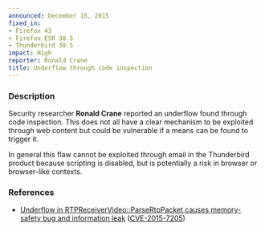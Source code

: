 ```yaml
---
announced: December 15, 2015
fixed_in:
- Firefox 43
- Firefox ESR 38.5
- Thunderbird 38.5
impact: High
reporter: Ronald Crane
title: Underflow through code inspection
---
```


<h3>Description</h3>

<p>Security researcher <strong>Ronald Crane</strong> reported an underflow found through
code inspection. This does not all have a clear mechanism to be exploited through web
content but could be vulnerable if a means can be found to trigger it.</p>

<p class="note">In general this flaw cannot be exploited through email in the
Thunderbird product because scripting is disabled, but is potentially a risk in
browser or browser-like contexts.</p>

<h3>References</h3>

<ul>
  <li><a href="https://bugzilla.mozilla.org/show_bug.cgi?id=1220493">
       Underflow in RTPReceiverVideo::ParseRtpPacket causes memory-safety bug and
information leak</a>
(<a href="http://cve.mitre.org/cgi-bin/cvename.cgi?name=CVE-2015-7205"
class="ex-ref">CVE-2015-7205</a>)</li>
</ul>

